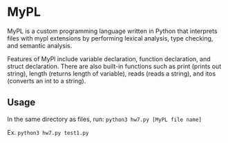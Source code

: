 # MyPL

MyPL is a custom programming language written in Python that interprets files with mypl extensions by 
performing lexical analysis, type checking, and semantic analysis.

Features of MyPl include variable declaration, function declaration, and struct declaration. There are also built-in functions
such as print (prints out string), length (returns length of variable), reads (reads a string), and itos (converts an int to a string).

## Usage
In the same directory as files, run: `python3 hw7.py [MyPL file name]`

Ex. `python3 hw7.py test1.py`
